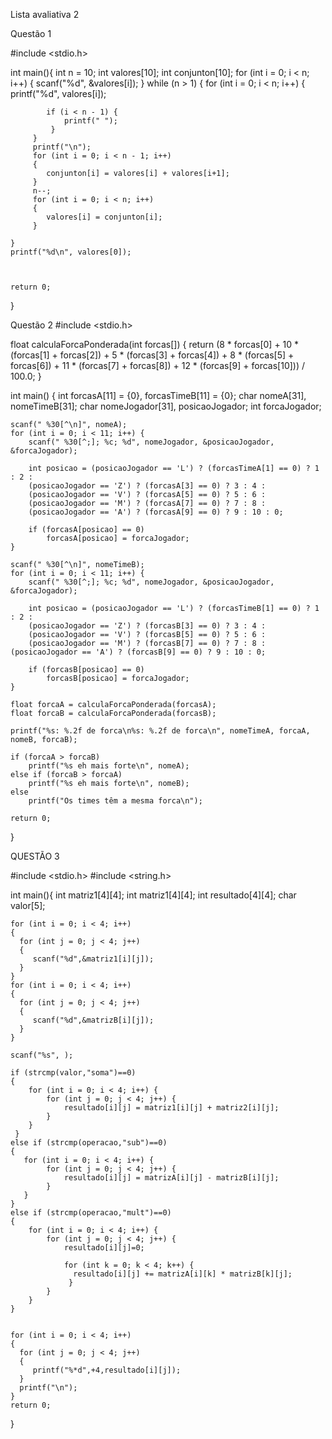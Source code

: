 Lista avaliativa 2

Questão 1

#include <stdio.h>

int main(){
    int n = 10;
    int valores[10];
    int conjunton[10];
    for (int i = 0; i < n; i++) {
        scanf("%d", &valores[i]);
    }
    while (n > 1)
    {
         for (int i = 0; i < n; i++) {
            printf("%d", valores[i]);
            
            if (i < n - 1) {
                printf(" ");
             }
         }
         printf("\n");
         for (int i = 0; i < n - 1; i++)
         {
            conjunton[i] = valores[i] + valores[i+1];
         }
         n--;
         for (int i = 0; i < n; i++)
         {
            valores[i] = conjunton[i];
         }
         
    }
    printf("%d\n", valores[0]);
    


    return 0;
}

Questão 2
#include <stdio.h>

float calculaForcaPonderada(int forcas[]) {
    return (8 * forcas[0] + 10 * (forcas[1] + forcas[2]) + 5 * (forcas[3] + forcas[4]) + 8 * (forcas[5] + forcas[6]) + 11 * (forcas[7] + forcas[8]) + 12 * (forcas[9] + forcas[10])) / 100.0;
}

int main() {
    int forcasA[11] = {0}, forcasTimeB[11] = {0};
    char nomeA[31], nomeTimeB[31];
    char nomeJogador[31], posicaoJogador;
    int forcaJogador;
    
    
    scanf(" %30[^\n]", nomeA);
    for (int i = 0; i < 11; i++) {
        scanf(" %30[^;]; %c; %d", nomeJogador, &posicaoJogador, &forcaJogador);

        int posicao = (posicaoJogador == 'L') ? (forcasTimeA[1] == 0) ? 1 : 2 : 
        (posicaoJogador == 'Z') ? (forcasA[3] == 0) ? 3 : 4 : 
        (posicaoJogador == 'V') ? (forcasA[5] == 0) ? 5 : 6 : 
        (posicaoJogador == 'M') ? (forcasA[7] == 0) ? 7 : 8 : 
        (posicaoJogador == 'A') ? (forcasA[9] == 0) ? 9 : 10 : 0;

        if (forcasA[posicao] == 0)
            forcasA[posicao] = forcaJogador;
    }

    scanf(" %30[^\n]", nomeTimeB);
    for (int i = 0; i < 11; i++) {
        scanf(" %30[^;]; %c; %d", nomeJogador, &posicaoJogador, &forcaJogador);

        int posicao = (posicaoJogador == 'L') ? (forcasTimeB[1] == 0) ? 1 : 2 : 
        (posicaoJogador == 'Z') ? (forcasB[3] == 0) ? 3 : 4 : 
        (posicaoJogador == 'V') ? (forcasB[5] == 0) ? 5 : 6 : 
        (posicaoJogador == 'M') ? (forcasB[7] == 0) ? 7 : 8 :     (posicaoJogador == 'A') ? (forcasB[9] == 0) ? 9 : 10 : 0;

        if (forcasB[posicao] == 0)
            forcasB[posicao] = forcaJogador;
    }

    float forcaA = calculaForcaPonderada(forcasA);
    float forcaB = calculaForcaPonderada(forcasB);

    printf("%s: %.2f de forca\n%s: %.2f de forca\n", nomeTimeA, forcaA, nomeB, forcaB);

    if (forcaA > forcaB)
        printf("%s eh mais forte\n", nomeA);
    else if (forcaB > forcaA)
        printf("%s eh mais forte\n", nomeB);
    else
        printf("Os times têm a mesma forca\n");

    return 0;
}

QUESTÃO 3

#include <stdio.h>
#include <string.h>


int main(){
    int matriz1[4][4];
    int matriz1[4][4];
    int resultado[4][4];
    char valor[5];
    
    for (int i = 0; i < 4; i++)
    {
      for (int j = 0; j < 4; j++)
      {
         scanf("%d",&matriz1[i][j]);
      }
    }
    for (int i = 0; i < 4; i++)
    {
      for (int j = 0; j < 4; j++)
      {
         scanf("%d",&matrizB[i][j]);
      }
    }

    scanf("%s", );

    if (strcmp(valor,"soma")==0)
    {
        for (int i = 0; i < 4; i++) {
            for (int j = 0; j < 4; j++) {
                resultado[i][j] = matriz1[i][j] + matriz2[i][j];
            }
        }
     }
    else if (strcmp(operacao,"sub")==0)
    {
       for (int i = 0; i < 4; i++) {
            for (int j = 0; j < 4; j++) {
                resultado[i][j] = matrizA[i][j] - matrizB[i][j];
            }
       }
    }
    else if (strcmp(operacao,"mult")==0)
    {
        for (int i = 0; i < 4; i++) {
            for (int j = 0; j < 4; j++) {
                resultado[i][j]=0;
                
                for (int k = 0; k < 4; k++) {
                  resultado[i][j] += matrizA[i][k] * matrizB[k][j];
                 }
            }
        }
    }
    
    
    for (int i = 0; i < 4; i++)
    {
      for (int j = 0; j < 4; j++)
      {
         printf("%*d",+4,resultado[i][j]);
      }
      printf("\n");
    }
    return 0;
}
